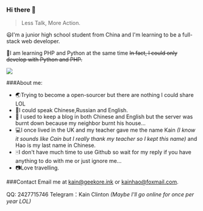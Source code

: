 ### Hi there 👋

>Less Talk, More Action.


😃I'm a junior high school student from China and I'm learning to be a full-stack web developer.
 
🌳I am learning PHP and Python at the same time ~~In fact, I could only develop with Python and PHP.~~

![](https://s1.ax1x.com/2020/10/28/B108xg.png)

###About me:
- 🌏Trying to become a open-sourcer but there are nothing I could share LOL
- 🐳I could speak Chinese,Russian and English.
- 🍺 I used to keep a blog in both Chinese and English but the server was burnt down because my neighbor burnt his house...
- 💻I once lived in the UK and my teacher gave me the name Kain *(I know it sounds like Cain but I really thank my teacher so I kept this name)* and Hao is my last name in Chinese.
- 🀄I don't have much time to use Github so wait for my reply if you have anything to do with me or just ignore me...
- 📷Love travelling.

###Contact 
Email me at kain@geekore.ink or kainhao@foxmail.com.

QQ: 2427715746
Telegram：Kain Clinton *(Maybe I'll go online for once per year LOL)*
